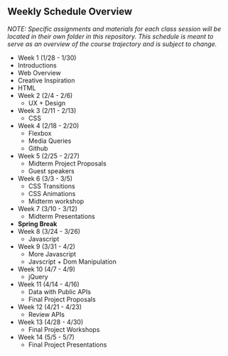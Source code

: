 ## Weekly Schedule Overview

*NOTE: Specific assignments and materials for each class session will be located in their own folder in this repository. This schedule is meant to serve as an overview of the course trajectory and is subject to change.*

 * Week 1 (1/28 - 1/30)
  * Introductions
  * Web Overview
  * Creative Inspiration
  * HTML
* Week 2 (2/4 - 2/6)
  * UX + Design
* Week 3 (2/11 - 2/13)
  * CSS
* Week 4 (2/18 - 2/20)
  * Flexbox
  * Media Queries
  * Github
* Week 5 (2/25 - 2/27)
  * Midterm Project Proposals
  * Guest speakers
* Week 6 (3/3 - 3/5)
  * CSS Transitions
  * CSS Animations
  * Midterm workshop
* Week 7 (3/10 - 3/12)
  * Midterm Presentations
* **Spring Break** 
* Week 8 (3/24 - 3/26)
  * Javascript
* Week 9 (3/31 - 4/2)
  * More Javascript
  * Javscript + Dom Manipulation
* Week 10 (4/7 - 4/9)
  * jQuery
* Week 11 (4/14 - 4/16)
  * Data with Public APIs
  * Final Project Proposals
* Week 12 (4/21 - 4/23)
  * Review APIs
* Week 13 (4/28 - 4/30)
  * Final Project Workshops
* Week 14 (5/5 - 5/7)
  * Final Project Presentations
